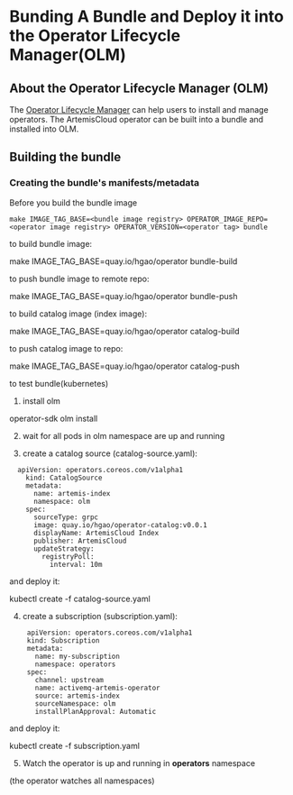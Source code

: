 # Bunding A Bundle and Deploy it into the Operator Lifecycle Manager(OLM)

## About the Operator Lifecycle Manager (OLM)

The [Operator Lifecycle Manager](https://olm.operatorframework.io/) can help users to install and manage operators.
The ArtemisCloud operator can be built into a bundle and installed into OLM.

## Building the bundle

### Creating the bundle's manifests/metadata

Before you build the bundle image
```$xslt
make IMAGE_TAG_BASE=<bundle image registry> OPERATOR_IMAGE_REPO=<operator image registry> OPERATOR_VERSION=<operator tag> bundle
```

to build bundle image:

make IMAGE_TAG_BASE=quay.io/hgao/operator bundle-build

to push bundle image to remote repo:

make IMAGE_TAG_BASE=quay.io/hgao/operator bundle-push

to build catalog image (index image):

make IMAGE_TAG_BASE=quay.io/hgao/operator catalog-build

to push catalog image to repo:

make IMAGE_TAG_BASE=quay.io/hgao/operator catalog-push

to test bundle(kubernetes)

1. install olm

operator-sdk olm install

2. wait for all pods in olm namespace are up and running

3. create a catalog source (catalog-source.yaml):

```
  apiVersion: operators.coreos.com/v1alpha1
    kind: CatalogSource
    metadata:
      name: artemis-index
      namespace: olm
    spec:
      sourceType: grpc
      image: quay.io/hgao/operator-catalog:v0.0.1
      displayName: ArtemisCloud Index
      publisher: ArtemisCloud
      updateStrategy:
        registryPoll:
          interval: 10m
```

and deploy it:

  kubectl create -f catalog-source.yaml

4. create a subscription (subscription.yaml):

        apiVersion: operators.coreos.com/v1alpha1
        kind: Subscription
        metadata:
          name: my-subscription
          namespace: operators
        spec:
          channel: upstream
          name: activemq-artemis-operator
          source: artemis-index
          sourceNamespace: olm
          installPlanApproval: Automatic

and deploy it:

  kubectl create -f subscription.yaml

5. Watch the operator is up and running in **operators** namespace

(the operator watches all namespaces)
